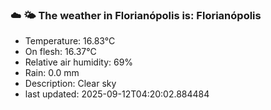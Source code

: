 ### ☁️ 🌤️  The weather in Florianópolis is: Florianópolis

- Temperature: 16.83°C
- On flesh: 16.37°C
- Relative air humidity: 69%
- Rain: 0.0 mm
- Description: Clear sky
- last updated: 2025-09-12T04:20:02.884484
